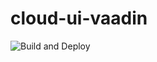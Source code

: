 # cloud-ui-vaadin

![Build and Deploy](https://github.com/moewes/cloud-ui-vaadin/workflows/Build%20and%20Deploy/badge.svg)